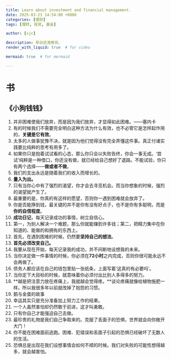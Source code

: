```yaml
---
title: Learn about investment and financial management.
date: 2025-03-21 14:54:00 +0800
categories: [理财]
tags: [理财, 投资, 基金]

author: [sjc]

description: 早日还清房贷。
render_with_liquid: true  # for video

mermaid: true  # for mermaid

---
```



# 书  
## 《小狗钱钱》
1. 并非困难使我们放弃，而是因为我们放弃，才显得如此困难。——塞内卡
2. 有的时候我们不需要完全明白这种方法为什么有效，也不必管它是怎样起作用的，**关键是它有效**。
3. 太多的人做事犹豫不决，就是因为他们觉得没有完全弄懂这件事。真正付诸实践要比纯粹的思考有用多了。
4. 如果你只是抱着试试看的心态，那么你只会以失败告终，你会一事无成。‘尝试’纯粹是一种借口，你还没有做，就已经给自己想好了退路。不能试验，你只有两个选择——**做或者不做**。
5. 我们的支出永远是随着我们的收入而增长的。
6. **量入为出。**
7. 只有当你心中有了强烈的渴望，你才会去寻觅机会。而当你想象的时候，强烈的渴望就产生了。
8. 最重要的是，你真的有这样的愿望，否则你一遇到困难就会放弃了。
9. 你是否能挣到钱，最关键的并不是你有没有好点子，也不是你有多聪明，而是**你的自信程度**。
10. **成功日记**，每天记录成功的事情，树立自信心。
11. 第一，为别人解决一个难题，那么你就能赚到许多钱；第二，把精力集中在你知道的、能做的和拥有的东西上。
12. 首先，在遇到困难的时候，仍然要**坚持自己的想法**。
13. **首先必须改变自己。**
14. 我要从现在开始，每天记录我的成功，并不间断地设想我的未来。
15. 当你决定做一件事情的时候，你必须在**72小时**之内完成，否则你很可能永远不会再做了。
16. 债务人都应该在自己的钱包里贴一张纸条，上面写着‘这真的有必要吗’。
17. 当你定下大目标的时候，就意味着你必须付出比别人多得多的努力。
18. **越是把注意力放在疼痛上，我就越会觉得疼。**谈论疼痛就像给植物施肥一样。所以我很多年以前就改掉了抱怨的习惯。
19. 鹅与金蛋的故事
20. 幸运其实只是充分准备加上努力工作的结果。
21. 一个人虽然害怕却仍然敢于前进，这才叫勇敢。
22. 只有你自己才能强迫自己去做。
23. 最珍贵的礼物是我们自己争取来的。克服了丢面子的恐惧，世界就会向你敞开大门！
24. 你不能在困难面前逃跑。困难、犯错误和丢面子引起的恐惧已经破坏了无数人的生活。
25. 恐惧总是出现在我们设想事情会如何不顺的时候。我们对失败的可能性想得越多，就会越害怕。